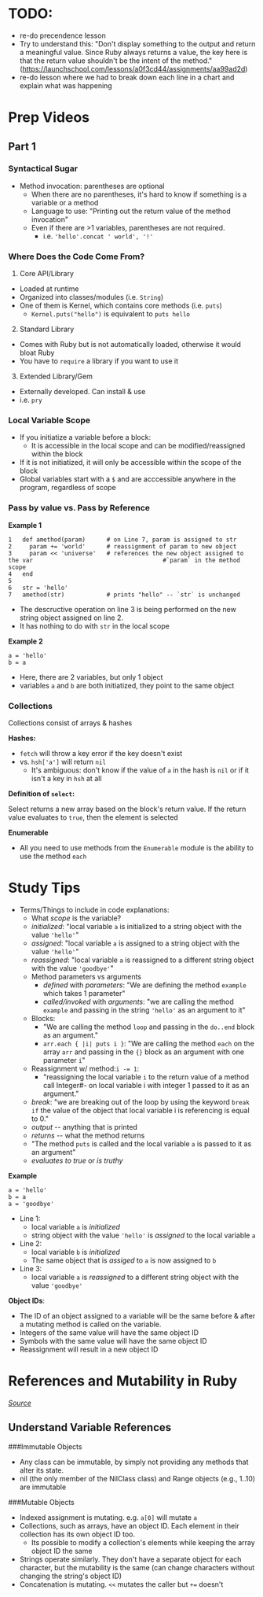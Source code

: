 # TODO:
- re-do precendence lesson
- Try to understand this: "Don't display something to the output and return a meaningful value. Since Ruby always returns a value, the key here is that the return value shouldn't be the intent of the method." (https://launchschool.com/lessons/a0f3cd44/assignments/aa99ad2d)
- re-do lesson where we had to break down each line in a chart and explain what was happening


# Prep Videos

## Part 1


### Syntactical Sugar

- Method invocation: parentheses are optional
  - When there are no parentheses, it's hard to know if something is a variable or a method
  - Language to use: "Printing out the return value of the method invocation"
  - Even if there are >1 variables, parentheses are not required. 
    - i.e. `'hello'.concat ' world', '!'`

### Where Does the Code Come From?

1. Core API/Library

  - Loaded at runtime
  - Organized into classes/modules (i.e. `String`)
  - One of them is Kernel, which contains core methods (i.e. `puts`)
    - `Kernel.puts("hello")` is equivalent to `puts hello`
    
2. Standard Library

  - Comes with Ruby but is not automatically loaded, otherwise it would bloat Ruby
  - You have to `require` a library if you want to use it

3. Extended Library/Gem

  - Externally developed. Can install & use
  - i.e. `pry`



### Local Variable Scope

  - If you initiatize a variable before a block:
    - It is accessible in the local scope and can be modified/reassigned within the block
  - If it is not initiatized, it will only be accessible within the scope of the block
  - Global variables start with a `$` and are acccessible anywhere in the program, regardless of scope

  
### Pass by value vs. Pass by Reference

**Example 1**
```
1   def amethod(param)      # on Line 7, param is assigned to str
2     param += 'world'      # reassignment of param to new object
3     param << 'universe'   # references the new object assigned to the var                                     #`param` in the method scope
4   end
5
6   str = 'hello'
7   amethod(str)            # prints "hello" -- `str` is unchanged
```
- The descructive operation on line 3 is being performed on the new string object assigned on line 2. 
- It has nothing to do with `str` in the local scope


**Example 2**

```
a = 'hello'
b = a
```
- Here, there are 2 variables, but only 1 object
- variables `a` and `b` are both initiatized, they point to the same object


### Collections
Collections consist of arrays & hashes

**Hashes:**
  - `fetch` will throw a key error if the key doesn't exist
  - vs. `hsh['a']` will return `nil` 
    - It's ambiguous: don't know if the value of `a` in the hash is `nil` or if it isn't a key in `hsh` at all


**Definition of `select`:**

Select returns a new array based on the block's return value. 
If the return value evaluates to `true`, then the element is selected

**Enumerable**
- All you need to use methods from the `Enumerable` module is the ability to use the method `each`

 
# Study Tips

- Terms/Things to include in code explanations:
    - What *scope* is the variable?
    - *initialized*: "local variable `a` is initialized to a string object with the value `'hello'`"
    - *assigned*: "local variable `a` is assigned to a string object with the value `'hello'`"
    - *reassigned*: "local variable `a` is reassigned to a different string object with the value `'goodbye'`"
    - Method parameters vs arguments
        - *defined* with *parameters*: "We are defining the method `example` which takes 1 parameter"
        - *called/invoked* with *arguments*: "we are calling the method `example` and passing in the string `'hello'` as an argument to it"
    - Blocks: 
        - "We are calling the method `loop` and passing in the `do..end` block as an argument."
        - `arr.each { |i| puts i }`: "We are calling the method `each` on the array `arr` and passing in the `{}` block as an argument with one parameter `i`"
    - Reassignment w/ method:`i -= 1`:
        - "reassigning the local variable `i` to the return value of a method call Integer#- on local variable i with integer 1 passed to it as an argument." 
    - *break*: "we are breaking out of the loop by using the keyword `break` `if` the value of the object that local variable i is referencing is equal to 0."
    - *output* -- anything that is printed
    - *returns* -- what the method returns
    - "The method `puts` is called and the local variable `a` is passed to it as an argument"
    - *evaluates to true* or *is truthy*

**Example**

```
a = 'hello'
b = a
a = 'goodbye'
```

- Line 1: 
    - local variable `a` is *initialized*
    - string object with the value `'hello'` is *assigned* to the local variable `a`
- Line 2: 
    - local variable `b` is *initialized*
    - The same object that is *assiged* to `a` is now assigned to `b`
- Line 3:
    - local variable `a` is *reassigned* to a different string object with the value `'goodbye'`

**Object IDs**:
- The ID of an object assigned to a variable will be the same before & after a mutating method is called on the variable.
- Integers of the same value will have the same object ID
- Symbols with the same value will have the same object ID
- Reassignment will result in a new object ID

# References and Mutability in Ruby
[*Source*](https://launchschool.com/blog/references-and-mutability-in-ruby)

## Understand Variable References
###Immutable Objects
- Any class can be immutable, by simply not providing any methods that alter its state.
- nil (the only member of the NilClass class) and Range objects (e.g., 1..10) are immutable

###Mutable Objects
- Indexed assignment is mutating. e.g. `a[0]` will mutate `a`
- Collections, such as arrays, have an object ID. Each element in their collection has its own object ID too.
    -  Its possible to modify a collection's elements while keeping the array object ID the same
-  Strings operate similarly. They don't have a separate object for each character, but the mutability is the same (can change characters without changing the string's object ID)
-  Concatenation is mutating. `<<` mutates the caller but `+=` doesn't